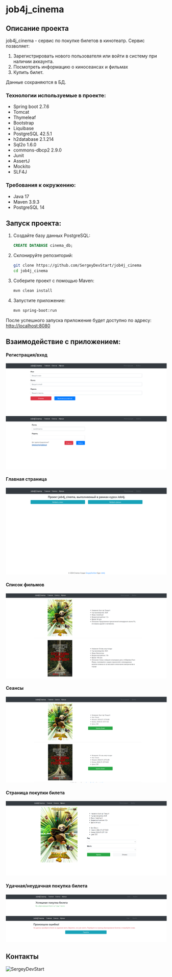 # job4j_cinema

## Описание проекта

job4j_cinema - сервис по покупке билетов в кинотеатр.
Сервис позволяет:
1. Зарегистрировать нового пользователя или войти в систему при наличии аккаунта.
2. Посмотреть информацию о киносеансах и фильмах
3. Купить билет.

Данные сохраняются в БД.

### Технологии используемые в проекте:
- Spring boot 2.7.6
- Tomcat
- Thymeleaf
- Bootstrap
- Liquibase
- PostgreSQL 42.5.1
- h2database 2.1.214
- Sql2o 1.6.0
- commons-dbcp2 2.9.0
- Junit
- AssertJ
- Mockito
- SLF4J

### Требования к окружению:
- Java 17
- Maven 3.9.3
- PostgreSQL 14

## Запуск проекта:
1. Создайте базу данных PostgreSQL:
    ```sql
    CREATE DATABASE cinema_db;
    ```
2. Склонируйте репозиторий:
    ```bash
    git clone https://github.com/SergeyDevStart/job4j_cinema
    cd job4j_cinema
    ```

3. Соберите проект с помощью Maven:
    ```bash
    mvn clean install
    ```

4. Запустите приложение:
    ```bash
    mvn spring-boot:run
    ```

После успешного запуска приложение будет доступно по адресу: [http://localhost:8080](http://localhost:8080)

## Взаимодействие с приложением:

#### Регистрация/вход
![](img/registerPage.png)
![](img/loginPage.png)

#### Главная страница
![](img/index.png)

#### Список фильмов
![](img/films.png)

#### Сеансы
![](img/filmSessions.png)

#### Страница покупки билета
![](img/buyPage.png)

#### Удачная/неудачная покупка билета
![](img/buySuccess.png)
![](img/buyNotSuccess.png)

## Контакты
![SergeyDevStart](https://github.com/SergeyDevStart)